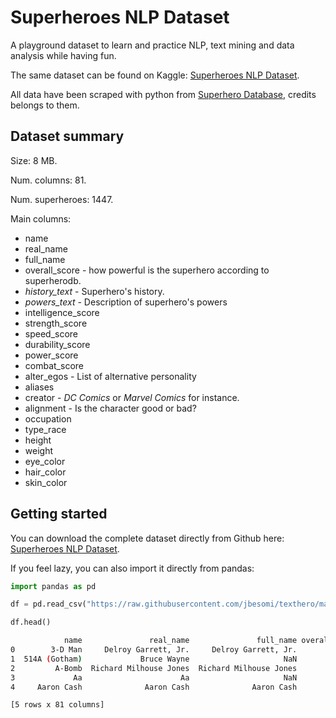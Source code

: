 # Superheroes NLP Dataset

A playground dataset to learn and practice NLP, text mining and data analysis while having fun.

The same dataset can be found on Kaggle: [Superheroes NLP Dataset](https://www.kaggle.com/jonathanbesomi/superheroes-nlp-dataset).

All data have been scraped with python from [Superhero Database](https://www.superherodb.com/), credits belongs to them.

## Dataset summary

Size: 8 MB.

Num. columns: 81.

Num. superheroes: 1447.

Main columns:
   - name
   - real_name
   - full_name
   - overall_score - how powerful is the superhero according to superherodb.
   - *history_text* - Superhero's history.
   - *powers_text* - Description of superhero's powers
   - intelligence_score
   - strength_score
   - speed_score
   - durability_score
   - power_score	
   - combat_score
   - alter_egos - List of alternative personality
   - aliases 
   - creator - _DC Comics_ or _Marvel Comics_ for instance.
   - alignment	- Is the character good or bad?
   - occupation
   - type_race	
   - height	
   - weight	
   - eye_color	
   - hair_color	
   - skin_color


## Getting started

You can download the complete dataset directly from Github here: [Superheroes NLP Dataset](https://github.com/jbesomi/texthero/tree/master/dataset/Superheroes%20NLP%20Dataset/data).

If you feel lazy, you can also import it directly from pandas:

```python
import pandas as pd

df = pd.read_csv("https://raw.githubusercontent.com/jbesomi/texthero/master/dataset/Superheroes%20NLP%20Dataset/data/superheroes_nlp_dataset.csv")

df.head()
```

```bash
            name               real_name               full_name overall_score  ... has_durability has_stamina  has_agility  has_super_strength
0        3-D Man     Delroy Garrett, Jr.     Delroy Garrett, Jr.             6  ...            0.0         0.0          0.0                 1.0
1  514A (Gotham)             Bruce Wayne                     NaN            10  ...            1.0         0.0          0.0                 1.0
2         A-Bomb  Richard Milhouse Jones  Richard Milhouse Jones            20  ...            1.0         1.0          1.0                 1.0
3             Aa                      Aa                     NaN            12  ...            0.0         0.0          0.0                 0.0
4     Aaron Cash              Aaron Cash              Aaron Cash             5  ...            0.0         0.0          0.0                 0.0

[5 rows x 81 columns]
```
